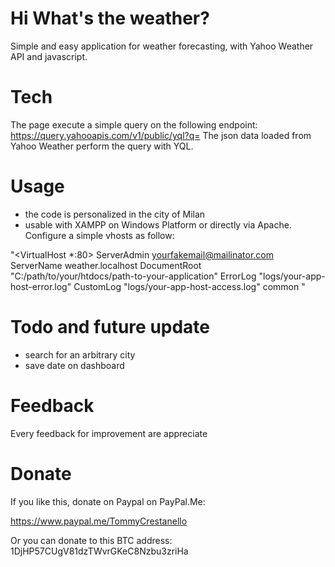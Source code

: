 # Hi What's the weather? 
Simple and easy application for weather forecasting, with Yahoo Weather API and javascript.

# Tech

The page execute a simple query on the following endpoint: https://query.yahooapis.com/v1/public/yql?q=
The json data loaded from Yahoo Weather perform the query with YQL.

# Usage

- the code is personalized in the city of Milan 
- usable with XAMPP on Windows Platform or directly via Apache. Configure a simple vhosts as follow:

"<VirtualHost *:80>
    ServerAdmin yourfakemail@mailinator.com
	ServerName weather.localhost
    DocumentRoot "C:/path/to/your/htdocs/path-to-your-application"
    ErrorLog "logs/your-app-host-error.log"
    CustomLog "logs/your-app-host-access.log" common
</VirtualHost>"

# Todo and future update

 - search for an arbitrary city
 - save date on dashboard

# Feedback 
Every feedback for improvement are appreciate

# Donate
If you like this, donate on Paypal on PayPal.Me: 

https://www.paypal.me/TommyCrestanello

Or you can donate to this BTC address: 1DjHP57CUgV81dzTWvrGKeC8Nzbu3zriHa
